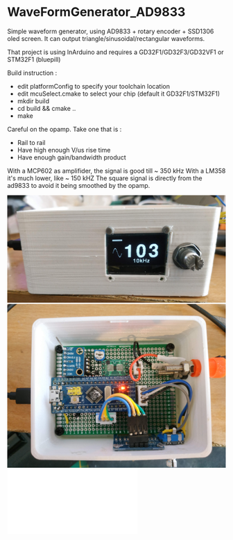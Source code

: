 # WaveFormGenerator_AD9833
Simple waveform generator, using AD9833 + rotary encoder + SSD1306 oled screen.
It can output triangle/sinusoidal/rectangular waveforms.

That project is using lnArduino and requires a GD32F1/GD32F3/GD32VF1 or STM32F1 (bluepill)

Build instruction :
* edit platformConfig to specify your toolchain location
* edit mcuSelect.cmake to select your chip (default it GD32F1/STM32F1)
* mkdir build
* cd build && cmake ..
* make


Careful on the opamp.
Take one that is :
* Rail to rail
* Have high enough V/us rise time
* Have enough gain/bandwidth product

With a MCP602 as amplifider, the signal is good till ~ 350 kHz
With a LM358 it's much lower, like ~ 150 kHZ
The square signal is directly from the ad9833 to avoid it being smoothed by the opamp.

![screenshot](schematics/ad_front.jpg?raw=true "front")
![screenshot](schematics/ad_top.jpg?raw=true "top")
![screenshot](schematics/schematic.pdf?raw=true "schem")

